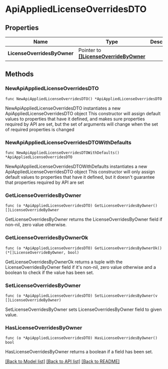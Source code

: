 # ApiAppliedLicenseOverridesDTO

## Properties

Name | Type | Description | Notes
------------ | ------------- | ------------- | -------------
**LicenseOverridesByOwner** | Pointer to [**[]LicenseOverrideByOwner**](LicenseOverrideByOwner.md) |  | [optional] 

## Methods

### NewApiAppliedLicenseOverridesDTO

`func NewApiAppliedLicenseOverridesDTO() *ApiAppliedLicenseOverridesDTO`

NewApiAppliedLicenseOverridesDTO instantiates a new ApiAppliedLicenseOverridesDTO object
This constructor will assign default values to properties that have it defined,
and makes sure properties required by API are set, but the set of arguments
will change when the set of required properties is changed

### NewApiAppliedLicenseOverridesDTOWithDefaults

`func NewApiAppliedLicenseOverridesDTOWithDefaults() *ApiAppliedLicenseOverridesDTO`

NewApiAppliedLicenseOverridesDTOWithDefaults instantiates a new ApiAppliedLicenseOverridesDTO object
This constructor will only assign default values to properties that have it defined,
but it doesn't guarantee that properties required by API are set

### GetLicenseOverridesByOwner

`func (o *ApiAppliedLicenseOverridesDTO) GetLicenseOverridesByOwner() []LicenseOverrideByOwner`

GetLicenseOverridesByOwner returns the LicenseOverridesByOwner field if non-nil, zero value otherwise.

### GetLicenseOverridesByOwnerOk

`func (o *ApiAppliedLicenseOverridesDTO) GetLicenseOverridesByOwnerOk() (*[]LicenseOverrideByOwner, bool)`

GetLicenseOverridesByOwnerOk returns a tuple with the LicenseOverridesByOwner field if it's non-nil, zero value otherwise
and a boolean to check if the value has been set.

### SetLicenseOverridesByOwner

`func (o *ApiAppliedLicenseOverridesDTO) SetLicenseOverridesByOwner(v []LicenseOverrideByOwner)`

SetLicenseOverridesByOwner sets LicenseOverridesByOwner field to given value.

### HasLicenseOverridesByOwner

`func (o *ApiAppliedLicenseOverridesDTO) HasLicenseOverridesByOwner() bool`

HasLicenseOverridesByOwner returns a boolean if a field has been set.


[[Back to Model list]](../README.md#documentation-for-models) [[Back to API list]](../README.md#documentation-for-api-endpoints) [[Back to README]](../README.md)


